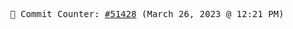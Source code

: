<p align="center">
    <samp>
        📮 Commit Counter: <a href="https://github.com/Javascript-void0/Javascript-void0/commits/main">#51428</a> (March 26, 2023 @ 12:21 PM)
    </samp>
</p>